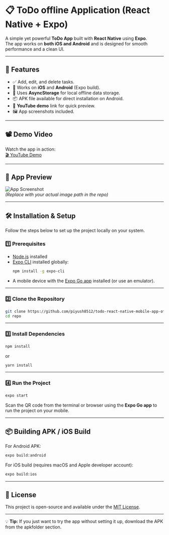 # 📋 ToDo offline Application (React Native + Expo)

A simple yet powerful **ToDo App** built with **React Native** using **Expo**.  
The app works on **both iOS and Android** and is designed for smooth performance and a clean UI.  

---

## 🚀 Features

- ✅ Add, edit, and delete tasks.
- 📱 Works on **iOS** and **Android** (Expo build).
- 💾 Uses **AsyncStorage** for local offline data storage.
- 📦 APK file available for direct installation on Android.
- 🎥 **YouTube demo** link for quick preview.
- 🖼 App screenshots included.

---

## 📽 Demo Video

Watch the app in action:  
[🎬 YouTube Demo](https://your-youtube-link-here)

---

## 📸 App Preview

![App Screenshot](./assets/app-image.png)  
*(Replace with your actual image path in the repo)*

---

## 🛠 Installation & Setup

Follow the steps below to set up the project locally on your system.

### 1️⃣ Prerequisites

- [Node.js](https://nodejs.org/) installed
- [Expo CLI](https://docs.expo.dev/get-started/installation/) installed globally:
  ```bash
  npm install -g expo-cli
  ```
- A mobile device with the [Expo Go app](https://expo.dev/client) installed (or use an emulator).

---

### 2️⃣ Clone the Repository

```bash
git clone https://github.com/piyush8512/todo-react-native-mobile-app-offlineVersion
cd repo
```

---

### 3️⃣ Install Dependencies

```bash
npm install
```
or
```bash
yarn install
```

---

### 4️⃣ Run the Project

```bash
expo start
```

Scan the QR code from the terminal or browser using the **Expo Go app** to run the project on your mobile.

---

## 📦 Building APK / iOS Build

For Android APK:
```bash
expo build:android
```

For iOS build (requires macOS and Apple developer account):
```bash
expo build:ios
```

---

## 📜 License

This project is open-source and available under the [MIT License](LICENSE).

---

💡 **Tip:** If you just want to try the app without setting it up, download the APK from the apkfolder section.

